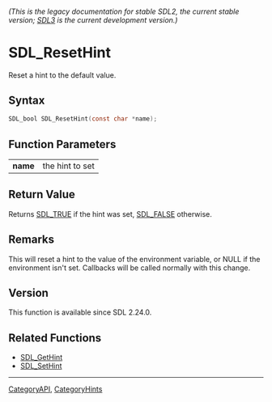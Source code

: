 ###### (This is the legacy documentation for stable SDL2, the current stable version; [SDL3](https://wiki.libsdl.org/SDL3/) is the current development version.)
# SDL_ResetHint

Reset a hint to the default value.

## Syntax

```c
SDL_bool SDL_ResetHint(const char *name);

```

## Function Parameters

|              |                 |
| ------------ | --------------- |
| **name**     | the hint to set |

## Return Value

Returns [SDL_TRUE](SDL_TRUE) if the hint was set, [SDL_FALSE](SDL_FALSE)
otherwise.

## Remarks

This will reset a hint to the value of the environment variable, or NULL if
the environment isn't set. Callbacks will be called normally with this
change.

## Version

This function is available since SDL 2.24.0.

## Related Functions

* [SDL_GetHint](SDL_GetHint)
* [SDL_SetHint](SDL_SetHint)

----
[CategoryAPI](CategoryAPI), [CategoryHints](CategoryHints)

